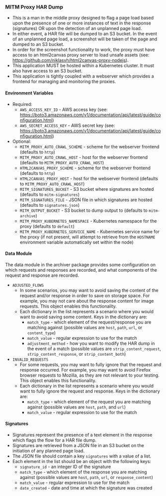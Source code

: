 ### MITM Proxy HAR Dump

+ This is a man in the middle proxy designed to flag a page load based upon the presence of one or more instances of text in the response (signatures) OR upon the detection of an unplanned page load.
+ In either event, a HAR file will be dumped to an S3 bucket. In the event of an unplanned page load, a screenshot will be taken of the page and dumped to an S3 bucket.
+ In order for the screenshot functionality to work, the proxy must have access to an html2canvas proxy server to load unsafe assets (see: <https://github.com/niklasvh/html2canvas-proxy-nodejs>).
+ This application MUST be hosted within a Kubernetes cluster. It must also have access to an S3 bucket.
+ This application is tightly coupled with a webserver which provides a frontend for managing and monitoring the proxies.


#### Environment Variables

+ Required:
    + `AWS_ACCESS_KEY_ID` - AWS access key (see: <https://boto3.amazonaws.com/v1/documentation/api/latest/guide/configuration.html>)
    + `AWS_SECRET_ACCESS_KEY` - AWS secret key (see: <https://boto3.amazonaws.com/v1/documentation/api/latest/guide/configuration.html>)
+ Optional:
    + `MITM_PROXY_AUTO_CRAWL_SCHEME` - scheme for the webserver frontend (defaults to `http`)
    + `MITM_PROXY_AUTO_CRAWL_HOST` - host for the webserver frontend (defaults to `MITM_PROXY_AUTO_CRAWL_HOST`)
    + `HTML2CANVAS_PROXY_SCHEME` - scheme for the webserver frontend (defaults to `http`)
    + `HTML2CANVAS_PROXY_HOST` - host for the webserver frontend (defaults to `MITM_PROXY_AUTO_CRAWL_HOST`)
    + `MITM_SIGNATURES_BUCKET` - S3 bucket where signatures are hosted (defaults to `mitm-signatures`)
    + `MITM_SIGNATURES_FILE` - JSON file in which signatures are hosted (defaults to `signatures.json`)
    + `MITM_OUTPUT_BUCKET` - S3 bucket to dump output to (defaults to `mitm-archive`)
    + `MITM_PROXY_KUBERNETES_NAMESPACE` - Kubernetes namespace for the proxy (defaults to `default`)
    + `MITM_PROXY_KUBERNETES_SERVICE_NAME` - Kubernetes service name for the proxy (if not present, will attempt to retrieve from the `HOSTNAME` environment variable automatically set within the node)


#### Data Module

The data module in the archiver package provides some configuration on which requests and responses are recorded, and what components of the request and response are recorded.

+ `ADJUSTED_FLOWS`
    + In some scenarios, you may want to avoid saving the content of the request and/or response in order to save on storage space. For example, you may not care about the response content for image requests. This object enables this functionality.
    + Each dictionary in the list represents a scenario where you would want to avoid saving some content. Keys in the dictionary are:
        + `match_type` - which element of the request/response you are matching against (possible values are `host`, `path`, `url`, or `content_type`)
        + `match_value` - regular expression to use for the match
        + `adjustment_method` - how you want to modify the HAR dump in the event of a match (possible values are `strip_content_request`, `strip_content_response`, or `strip_content_both`)
+ `INVALID_REQUESTS`
    + For some requests, you may want to fully ignore that the request and response occurred. For example, you may want to avoid Firefox browser requests to Mozilla, as they are not relevant to your testing. This object enables this functionality.
    + Each dictionary in the list represents a scenario where you would want to fully ignore the request and response. Keys in the dictionary are:
        + `match_type` - which element of the request you are matching against (possible values are `host`, `path`, and `url`)
        + `match_value` - regular expression to use for the match


#### Signatures

+ Signatures represent the presence of a text element in the response which flags the flow for a HAR file dump.
+ Signatures are retrieved from a JSON file in an S3 bucket on the initiation of any planned page load.
+ The JSON file should contain a key `signatures` with a value of a list.
+ Each element in the list should be an object with the following keys:
    + `signature_id` - an integer ID of the signature
    + `match_type` - which element of the response you are matching against (possible values are `host`, `path`, `url`, or `response_content`)
    + `match_value` - regular expression to use for the match
    + `date_created` - date and time at which the signature was created